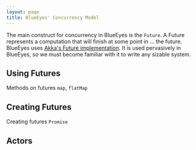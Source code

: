 ```yaml
---
layout: page
title: BlueEyes' Concurrency Model
---
```


The main construct for concurrency in BlueEyes is the `Future`. A Future represents a computation that will finish at some point in ... the future. BlueEyes uses [Akka's Future implementation](http://doc.akka.io/docs/akka/2.0.1/scala/futures.html). It is used pervasively in BlueEyes, so we must become familiar with it to write any sizable system.


## Using Futures

Methods on futures `map`, `flatMap`

## Creating Futures

Creating futures `Promise`

## Actors
